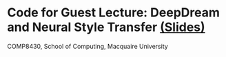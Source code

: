 # Code for Guest Lecture: DeepDream and Neural Style Transfer [(Slides)](https://lipzh5.github.io/presentation240318/DeepDreamNeuralStyleTransfer.pdf)

COMP8430, School of Computing, Macquaire University

